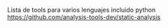 Lista de tools para varios lenguajes incluido python https://github.com/analysis-tools-dev/static-analysis
